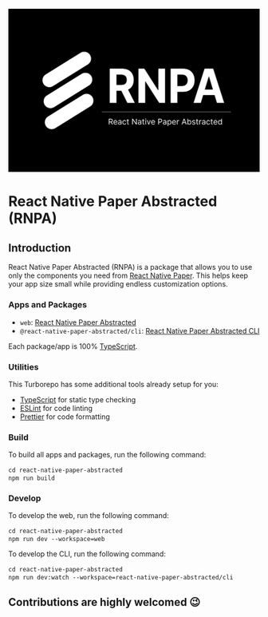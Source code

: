 ![React Native Paper Logo](/assets/images/rnpa-large.png)
# React Native Paper Abstracted (RNPA)

## Introduction
React Native Paper Abstracted (RNPA) is a package that allows you to use only the components you need from [React Native Paper](https://reactnativepaper.com). This helps keep your app size small while providing endless customization options.

### Apps and Packages

- `web`: [React Native Paper Abstracted](https://react-native-paper-abstracted.vercel.app)
- `@react-native-paper-abstracted/cli`: [React Native Paper Abstracted CLI](https://www.npmjs.com/package/@react-native-paper-abstracted/cli)

Each package/app is 100% [TypeScript](https://www.typescriptlang.org/).

### Utilities

This Turborepo has some additional tools already setup for you:

- [TypeScript](https://www.typescriptlang.org/) for static type checking
- [ESLint](https://eslint.org/) for code linting
- [Prettier](https://prettier.io) for code formatting

### Build

To build all apps and packages, run the following command:

```
cd react-native-paper-abstracted
npm run build
```

### Develop

To develop the web, run the following command:

```
cd react-native-paper-abstracted
npm run dev --workspace=web
```

To develop the CLI, run the following command:

```
cd react-native-paper-abstracted
npm run dev:watch --workspace=react-native-paper-abstracted/cli
```

## Contributions are highly welcomed 😉
